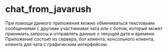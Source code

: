 # chat_from_javarush
При помощи данного приложения можно обмениваться текстовыми сообщениями с другими участниками чата или с ботом, который может принимать запросы и отправлять данные о текущей дате и времени.
Приложение состоит из сервера, бот клиента, консольного клиента, клиента для чата с графическим интерфейсом.
